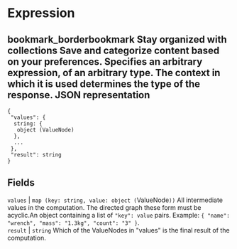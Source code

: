  
#  Expression 
bookmark_borderbookmark Stay organized with collections  Save and categorize content based on your preferences.
Specifies an arbitrary expression, of an arbitrary type. The context in which it is used determines the type of the response.
JSON representation  
---  
```
{
 "values": {
  string: {
   object (ValueNode)
  },
  ...
 },
 "result": string
}
```
  
Fields  
---  
`values` |  `map (key: string, value: object (`ValueNode`))` All intermediate values in the computation. The directed graph these form must be acyclic.An object containing a list of `"key": value` pairs. Example: `{ "name": "wrench", "mass": "1.3kg", "count": "3" }`.  
`result` |  `string` Which of the ValueNodes in "values" is the final result of the computation.  
